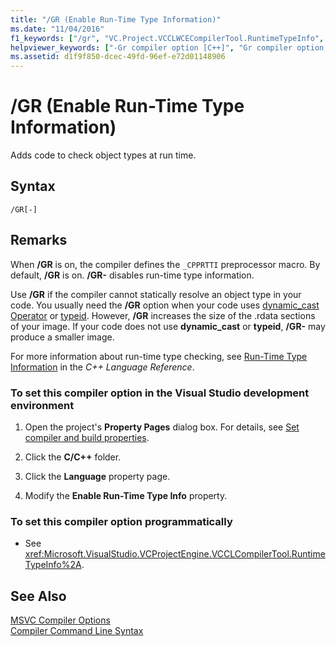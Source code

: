 ```yaml
---
title: "/GR (Enable Run-Time Type Information)"
ms.date: "11/04/2016"
f1_keywords: ["/gr", "VC.Project.VCCLWCECompilerTool.RuntimeTypeInfo", "VC.Project.VCCLCompilerTool.RuntimeTypeInfo"]
helpviewer_keywords: ["-Gr compiler option [C++]", "Gr compiler option [C++]", "RTTI compiler option", "/Gr compiler option [C++]", "enable run-time type information compiler option [C++]"]
ms.assetid: d1f9f850-dcec-49fd-96ef-e72d01148906
---
```

# /GR (Enable Run-Time Type Information)

Adds code to check object types at run time.

## Syntax

```
/GR[-]
```

## Remarks

When **/GR** is on, the compiler defines the `_CPPRTTI` preprocessor macro. By default, **/GR** is on. **/GR-** disables run-time type information.

Use **/GR** if the compiler cannot statically resolve an object type in your code. You usually need the **/GR** option when your code uses [dynamic_cast Operator](../../cpp/dynamic-cast-operator.md) or [typeid](../../cpp/typeid-operator.md). However, **/GR** increases the size of the .rdata sections of your image. If your code does not use **dynamic_cast** or **typeid**, **/GR-** may produce a smaller image.

For more information about run-time type checking, see [Run-Time Type Information](../../cpp/run-time-type-information.md) in the *C++ Language Reference*.

### To set this compiler option in the Visual Studio development environment

1. Open the project's **Property Pages** dialog box. For details, see [Set compiler and build properties](../working-with-project-properties.md).

1. Click the **C/C++** folder.

1. Click the **Language** property page.

1. Modify the **Enable Run-Time Type Info** property.

### To set this compiler option programmatically

- See <xref:Microsoft.VisualStudio.VCProjectEngine.VCCLCompilerTool.RuntimeTypeInfo%2A>.

## See Also

[MSVC Compiler Options](compiler-options.md)<br/>
[Compiler Command Line Syntax](compiler-command-line-syntax.md)
